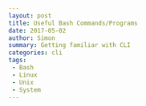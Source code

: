 ```yaml
---
layout: post
title: Useful Bash Commands/Programs
date: 2017-05-02
author: Simon
summary: Getting familiar with CLI
categories: cli
tags: 
 - Bash
 - Linux
 - Unix
 - System
---
```

